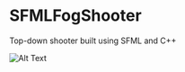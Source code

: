 # SFMLFogShooter
Top-down shooter built using SFML and C++

![Alt Text](http://i.imgur.com/lJivlEs.gif)
